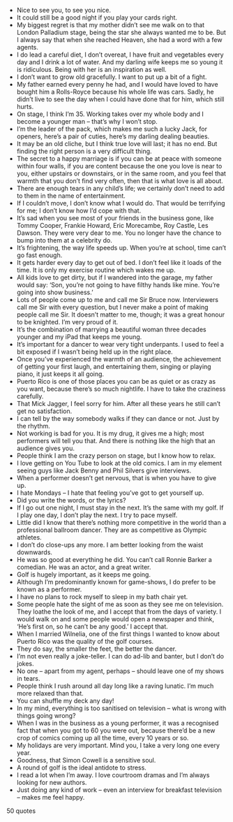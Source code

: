 - Nice to see you, to see you nice.
 - It could still be a good night if you play your cards right.
 - My biggest regret is that my mother didn’t see me walk on to that London Palladium stage, being the star she always wanted me to be. But I always say that when she reached Heaven, she had a word with a few agents.
 - I do lead a careful diet, I don’t overeat, I have fruit and vegetables every day and I drink a lot of water. And my darling wife keeps me so young it is ridiculous. Being with her is an inspiration as well.
 - I don’t want to grow old gracefully. I want to put up a bit of a fight.
 - My father earned every penny he had, and I would have loved to have bought him a Rolls-Royce because his whole life was cars. Sadly, he didn’t live to see the day when I could have done that for him, which still hurts.
 - On stage, I think I’m 35. Working takes over my whole body and I become a younger man – that’s why I won’t stop.
 - I’m the leader of the pack, which makes me such a lucky Jack, for openers, here’s a pair of cuties, here’s my darling dealing beauties.
 - It may be an old cliche, but I think true love will last; it has no end. But finding the right person is a very difficult thing.
 - The secret to a happy marriage is if you can be at peace with someone within four walls, if you are content because the one you love is near to you, either upstairs or downstairs, or in the same room, and you feel that warmth that you don’t find very often, then that is what love is all about.
 - There are enough tears in any child’s life; we certainly don’t need to add to them in the name of entertainment.
 - If I couldn’t move, I don’t know what I would do. That would be terrifying for me; I don’t know how I’d cope with that.
 - It’s sad when you see most of your friends in the business gone, like Tommy Cooper, Frankie Howard, Eric Morecambe, Roy Castle, Les Dawson. They were very dear to me. You no longer have the chance to bump into them at a celebrity do.
 - It’s frightening, the way life speeds up. When you’re at school, time can’t go fast enough.
 - It gets harder every day to get out of bed. I don’t feel like it loads of the time. It is only my exercise routine which wakes me up.
 - All kids love to get dirty, but if I wandered into the garage, my father would say: ‘Son, you’re not going to have filthy hands like mine. You’re going into show business.’
 - Lots of people come up to me and call me Sir Bruce now. Interviewers call me Sir with every question, but I never make a point of making people call me Sir. It doesn’t matter to me, though; it was a great honour to be knighted. I’m very proud of it.
 - It’s the combination of marrying a beautiful woman three decades younger and my iPad that keeps me young.
 - It’s important for a dancer to wear very tight underpants. I used to feel a bit exposed if I wasn’t being held up in the right place.
 - Once you’ve experienced the warmth of an audience, the achievement of getting your first laugh, and entertaining them, singing or playing piano, it just keeps it all going.
 - Puerto Rico is one of those places you can be as quiet or as crazy as you want, because there’s so much nightlife. I have to take the craziness carefully.
 - That Mick Jagger, I feel sorry for him. After all these years he still can’t get no satisfaction.
 - I can tell by the way somebody walks if they can dance or not. Just by the rhythm.
 - Not working is bad for you. It is my drug, it gives me a high; most performers will tell you that. And there is nothing like the high that an audience gives you.
 - People think I am the crazy person on stage, but I know how to relax.
 - I love getting on You Tube to look at the old comics. I am in my element seeing guys like Jack Benny and Phil Silvers give interviews.
 - When a performer doesn’t get nervous, that is when you have to give up.
 - I hate Mondays – I hate that feeling you’ve got to get yourself up.
 - Did you write the words, or the lyrics?
 - If I go out one night, I must stay in the next. It’s the same with my golf. If I play one day, I don’t play the next. I try to pace myself.
 - Little did I know that there’s nothing more competitive in the world than a professional ballroom dancer. They are as competitive as Olympic athletes.
 - I don’t do close-ups any more. I am better looking from the waist downwards.
 - He was so good at everything he did. You can’t call Ronnie Barker a comedian. He was an actor, and a great writer.
 - Golf is hugely important, as it keeps me going.
 - Although I’m predominantly known for game-shows, I do prefer to be known as a performer.
 - I have no plans to rock myself to sleep in my bath chair yet.
 - Some people hate the sight of me as soon as they see me on television. They loathe the look of me, and I accept that from the days of variety. I would walk on and some people would open a newspaper and think, ‘He’s first on, so he can’t be any good.’ I accept that.
 - When I married Wilnelia, one of the first things I wanted to know about Puerto Rico was the quality of the golf courses.
 - They do say, the smaller the feet, the better the dancer.
 - I’m not even really a joke-teller. I can do ad-lib and banter, but I don’t do jokes.
 - No one – apart from my agent, perhaps – should leave one of my shows in tears.
 - People think I rush around all day long like a raving lunatic. I’m much more relaxed than that.
 - You can shuffle my deck any day!
 - In my mind, everything is too sanitised on television – what is wrong with things going wrong?
 - When I was in the business as a young performer, it was a recognised fact that when you got to 60 you were out, because there’d be a new crop of comics coming up all the time, every 10 years or so.
 - My holidays are very important. Mind you, I take a very long one every year.
 - Goodness, that Simon Cowell is a sensitive soul.
 - A round of golf is the ideal antidote to stress.
 - I read a lot when I’m away. I love courtroom dramas and I’m always looking for new authors.
 - Just doing any kind of work – even an interview for breakfast television – makes me feel happy.

50 quotes